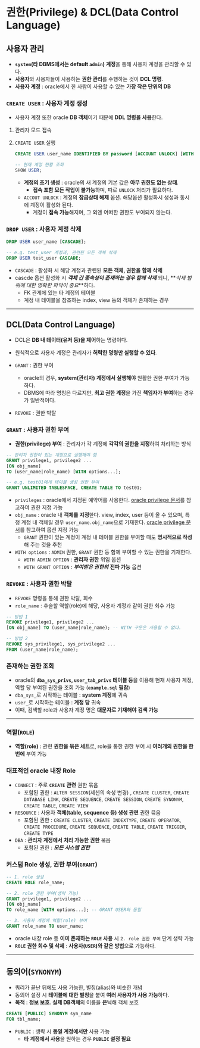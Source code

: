 # 권한(Privilege) & DCL(Data Control Language)

## 사용자 관리

- **`system`(타 DBMS에서는 default `admin`) 계정**을 통해 사용자 계정을 관리할 수 있다.
- **사용자**와 사용자들이 사용하는 **권한 관리**를 수행하는 것이 **DCL 명령**.
- **사용자 계정** : oracle에서 한 사람이 사용할 수 있는 **가장 작은 단위의 DB**

### `CREATE USER` : 사용자 계정 생성

- 사용자 계정 또한 oracle **DB 객체**이기 때문에 **DDL 명령을 사용**한다.

1. 관리자 모드 접속
2. `CREATE USER` 실행

   ```sql
   CREATE USER user_name IDENTIFIED BY password [ACCOUNT UNLOCK] [WITH options...];

   -- 현재 계정 현황 조회
   SHOW USER;
   ```

   - **계정의 초기 생성** : oracle의 새 계정의 기본 값은 **아무 권한도 없는 상태**.
     - **접속 포함 모든 작업이 불가능**하며, 따로 `UNLOCK` 처리가 필요하다.
   - `ACCOUT UNLOCK` : 계정의 **잠금상태 해제** 옵션. 해당옵션 활성화시 생성과 동시에 계정이 활성화 된다.
     - 계정이 **접속 가능**해지며, 그 외엔 어떠한 권한도 부여되지 않는다.

### `DROP USER` : 사용자 계정 삭제

```sql
DROP USER user_name [CASCADE];

-- e.g. test_user 계정과, 관련된 모든 객체 삭제
DROP USER test_user CASCADE;
```

- `CASCADE` : 활성화 시 해당 계정과 관련된 **모든 객체, 권한을 함께 삭제**
- cascde 옵션 활성화 시 **_객체 간 종속성이 존재하는 경우 함께 삭제_** 되니, **_삭제 범위에 대한 명확한 파악이 중요_**하다.
  - FK 관계에 있는 타 계정의 테이블
  - 계정 내 테이블을 참조하는 index, view 등의 객체가 존재하는 경우

---

## DCL(Data Control Language)

- DCL은 **DB 내 데이터(유저 등)을 제어**하는 명령이다.
- 원칙적으로 사용자 계정은 관리자가 **허락한 명령만 실행할 수 있다**.

- `GRANT` : 권한 부여
  - oracle의 경우, **system(관리자) 계정에서 실행해야** 원활한 권한 부여가 가능하다.
  - DBMS에 따라 명칭은 다르지만, **최고 권한 계정**을 가진 **책임자가 부여**하는 경우가 일반적이다.
- `REVOKE` : 권한 박탈

### `GRANT` : 사용자 권한 부여

- **권한(privilege) 부여** : 관리자가 각 계정에 **각각의 권한을 지정**하여 처리하는 방식

```sql
-- 관리자 권한이 있는 계정으로 실행해야 함
GRANT privilege1, privilege2 ...
[ON obj_name]
TO (user_name|role_name) [WITH options...];

-- e.g. test01에게 테이블 생성 권한 부여
GRANT UNLIMITED TABLESPACE, CREATE TABLE TO test01;
```

- `privileges` : oracle에서 지정된 예약어를 사용한다. [oracle privilege 문서](https://docs.oracle.com/database/timesten-18.1/TTSQL/privileges.htm#TTSQL338)를 참고하여 권한 지정 가능
- `obj_name` : oracle 내 **객체를 지정**한다. view, index, user 등이 올 수 있으며, 특정 계정 내 객체일 경우 `user_name.obj_name`으로 기재한다. [oracle privilege 문서](https://docs.oracle.com/en/database/oracle/oracle-database/19/sqlrf/GRANT.html)를 참고하여 옵션 지정 가능
  - `GRANT` 권한이 있는 계정이 계정 내 테이블 권한을 부여할 때도 **명시적으로 작성**해 주는 것을 추천
- `WITH options` : `ADMIN` 권한, `GRANT` 권한 등 함께 부여할 수 있는 권한을 기재한다.
  - `WITH ADMIN OPTION` : **관리자 권한** 위임 옵션
  - `WITH GRANT OPTION` : **_부여받은 권한의_** **전파 가능** 옵션

### `REVOKE` : 사용자 권한 박탈

- `REVOKE` 명령을 통해 권한 박탈, 회수
- `role_name` : 후술할 역할(role)에 해당, 사용자 계정과 같이 권한 회수 가능

```sql
-- 방법 1
REVOKE privilege1, privilege2 ...
[ON obj_name] TO (user_name|role_name); -- WITH 구문은 사용할 수 없다.

-- 방법 2
REVOKE sys_privilege1, sys_privilege2 ...
FROM (user_name|role_name);
```

### 존재하는 권한 조회

- oracle의 **`dba_sys_privs`, `user_tab_privs` 테이블 등**을 이용해 현재 사용자 계정, 역할 당 부여된 권한을 조회 가능 (**`example.sql` 필참**)
- `dba_sys_`로 시작하는 테이블 : **system 계정**에 귀속
- `user_`로 시작하는 테이블 : **계정 당** 귀속
- 이때, 검색할 role과 사용자 계정 명은 **대문자로 기재해야 검색 가능**

---

### 역할(`ROLE`)

- **역할(role)** : 관련 **권한을 묶은 세트**로, role을 통한 권한 부여 시 **여러개의 권한을 한번에** 부여 가능

### 대표적인 oracle 내장 Role

- `CONNECT` : 주로 **`CREATE` 관련** 권한 묶음
  - 포함된 권한 : `ALTER SESSION`(세션의 속성 변경) , `CREATE CLUSTER`, `CREATE DATABASE LINK`, `CREATE SEQUENCE`, `CREATE SESSION`, `CREATE SYNONYM`, `CREATE TABLE`, `CREATE VIEW`
- `RESOURCE` : 사용자 **객체(table, sequence 등) 생성 관련** 권한 묶음
  - 포함된 권한 : `CREATE CLUSTER`, `CREATE INDEXTYPE`, `CREATE OPERATOR`, `CREATE PROCEDURE`, `CREATE SEQUENCE`, `CREATE TABLE`, `CREATE TRIGGER`, `CREATE TYPE`
- `DBA` : **관리자 계정에서 처리 가능한 권한** 묶음
  - 포함된 권한 : **_모든 시스템 권한_**

### 커스텀 Role 생성, 권한 부여(`GRANT`)

```sql
-- 1. role 생성
CREATE ROLE role_name;

-- 2. role 권한 부여(생략 가능)
GRANT privilege1, privilege2 ...
[ON obj_name]
TO role_name [WITH options...]; -- GRANT USER와 동일

-- 3. 사용자 계정에 역할(role) 부여
GRANT role_name TO user_name;
```

- oracle 내장 role 등 **이미 존재하는 `ROLE` 사용** 시 `2. role 권한 부여` 단계 생략 가능
- **`ROLE` 권한 회수 및 삭제** : **사용자(`USER`)와 같은 방법**으로 가능하다.

---

## 동의어(`SYNONYM`)

- 쿼리가 끝난 뒤에도 사용 가능한, 별칭(alias)와 비슷한 개념
- 동의어 설정 시 **테이블에 대한 별칭**을 붙여 **여러 사용자가 사용 가능**하다.
- **목적** : **정보 보호**. **실제 DB객체**의 이름을 **은닉**해 객체 보호

```sql
CREATE [PUBLIC] SYNONYM syn_name
FOR tbl_name;
```

- `PUBLIC` : 생략 시 **동일 계정에서만** 사용 가능
  - **타 계정에서 사용**을 원하는 경우 **`PUBLIC` 설정 필요**
